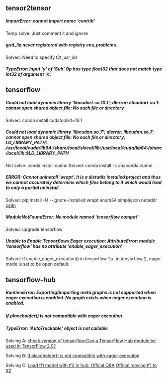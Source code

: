 ## tensor2tensor
##### ImportError: cannot import name 'contrib'
Temp solve: Just comment it and ignore
##### grid_lip never registered with registry env_problems.
Solved: Need to specify t2t_usr_dir
#####  TypeError: Input 'y' of 'Sub' Op has type float32 that does not match type int32 of argument 'x'.
## tensorflow
##### Could not load dynamic library 'libcudart.so.10.1'; dlerror: libcudart.so.1: cannot open shared object file: No such file or directory
Solved: conda install cudatoolkit=10.1
##### Could not load dynamic library 'libcudnn.so.7'; dlerror: libcudnn.so.7: cannot open shared object file: No such file or directory; LD_LIBRARY_PATH: /usr/local/cuda/lib64:/share/local/slocal/lib:/usr/local/cuda/lib64:/share/local/lib:$LD_LIBRARY_PATH
Not solve: conda install cudnn
Solved: conda install -c anaconda cudnn
##### ERROR: Cannot uninstall 'wrapt'. It is a distutils installed project and thus we cannot accurately determine which files belong to it which would lead to only a partial uninstall.
Solved: pip install -U --ignore-installed wrapt enum34 simplejson netaddr [csdn](https://www.cnblogs.com/xiaowei2092/p/11025155.html)
##### ModuleNotFoundError: No module named 'tensorflow.compat'
Solved: upgrade tensorflow

##### Unable to Enable Tensorflows Eager execution: AttributeError: module 'tensorflow' has no attribute 'enable_eager_execution'
Solved: tf.enable_eager_execution() in tensorflow 1.x, in tensorflow 2, eager mode is set to be open default.
##### 

## tensorflow-hub
##### RuntimeError: Exporting/importing meta graphs is not supported when eager execution is enabled. No graph exists when eager execution is enabled.
##### tf.placeholder() is not compatible with eager execution
##### TypeError: 'AutoTrackable' object is not callable
Solving A: [check version of tensorflow:Can a TensorFlow Hub module be used in TensorFlow 2.0?](https://stackoverflow.com/questions/55585079/can-a-tensorflow-hub-module-be-used-in-tensorflow-2-0)

Solving B: [tf.placeholder() is not compatible with eager execution](https://blog.csdn.net/weixin_43763859/article/details/104537392)

Solving C: [Load tf1 model with tf2 in hub: Offical Q&A](https://www.tensorflow.org/hub/common_issues) [Offical moving tf1 to tf2](https://www.tensorflow.org/hub/migration_tf2)
